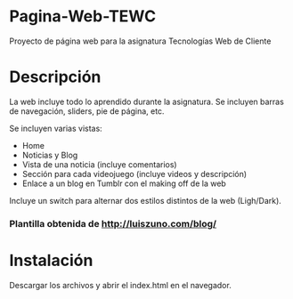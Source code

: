 # Pagina-Web-TEWC
Proyecto de página web para la asignatura Tecnologías Web de Cliente

# Descripción

La web incluye todo lo aprendido durante la asignatura. Se incluyen barras de navegación, sliders, pie de página, etc.

Se incluyen varias vistas:

- Home
- Noticias y Blog
- Vista de una noticia (incluye comentarios)
- Sección para cada videojuego (incluye videos y descripción)
- Enlace a un blog en Tumblr con el making off de la web

Incluye un switch para alternar dos estilos distintos de la web (Ligh/Dark).

### Plantilla obtenida de http://luiszuno.com/blog/

# Instalación

Descargar los archivos y abrir el index.html en el navegador.